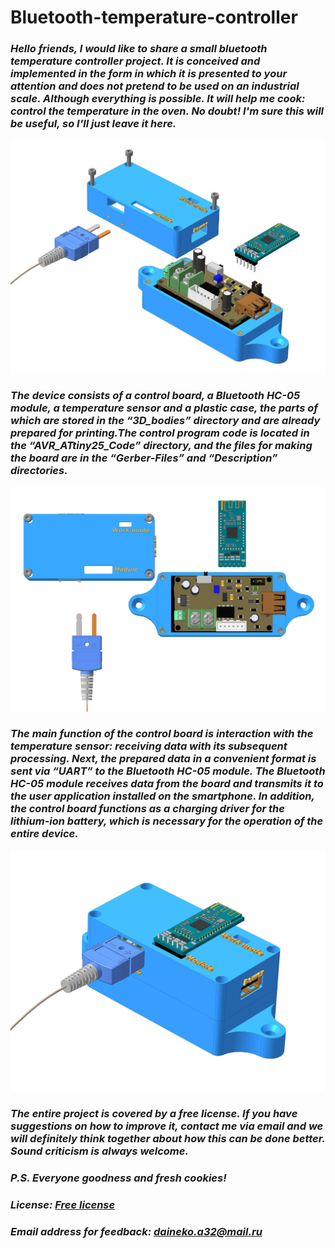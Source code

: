 # Bluetooth-temperature-controller
### *Hello friends, I would like to share a small bluetooth temperature controller project. It is conceived and implemented in the form in which it is presented to your attention and does not pretend to be used on an industrial scale. Although everything is possible. It will help me cook: control the temperature in the oven. No doubt! I'm sure this will be useful, so I'll just leave it here.*
<img src=https://github.com/artemned/Bluetooth-temperature-controller/blob/main/Image/Additional.jpg>

### *The device consists of a control board, a Bluetooth HC-05 module, a temperature sensor and a plastic case, the parts of which are stored in the “3D_bodies” directory and are already prepared for printing.The control program code is located in the “AVR_ATtiny25_Code” directory, and the files for making the board are in the “Gerber-Files” and “Description” directories.*
<img src=https://github.com/artemned/Bluetooth-temperature-controller/blob/main/Image/Base.jpg>

### *The main function of the control board is interaction with the temperature sensor: receiving data with its subsequent processing. Next, the prepared data in a convenient format is sent via “UART” to the Bluetooth HC-05 module. The Bluetooth HC-05 module receives data from the board and transmits it to the user application installed on the smartphone. In addition, the control board functions as a charging driver for the lithium-ion battery, which is necessary for the operation of the entire device.*
<img src=https://github.com/artemned/Bluetooth-temperature-controller/blob/main/Image/Base-Additional.jpg>

 ### *The entire project is covered by a free license. If you have suggestions on how to improve it, contact me via email and we will definitely think together about how this can be done better. Sound criticism is always welcome.*
 
### *P.S. Everyone goodness and fresh cookies!*
 
 ### *License: [Free license](https://github.com/artemned/Bluetooth-temperature-controller/blob/main/LICENSE)*
 
 ### *Email address for feedback: daineko.a32@mail.ru*
